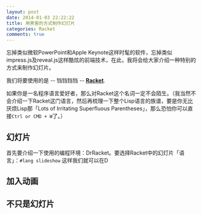 ```yaml
---
layout: post
date: 2014-01-03 22:22:22
title: 用黑客的方式制作幻灯片
categories: Racket
comments: true 
---
```


忘掉类似微软PowerPoint和Apple Keynote这样时髦的软件，忘掉类似impress.js及reveal.js这样酷炫的前端技术，在此，我将会给大家介绍一种特别的方式来制作幻灯片。

我们将要使用的是 -- 铛铛铛铛 -- **[Racket](http://racket-lang.org)**.

如果你是一名程序语言爱好者，那么对Racket这个名词一定不会陌生。（我当然不会介绍一下Racket这门语言，然后再梳理一下整个Lisp语言的族谱，要是你无比厌烦Lisp那「Lots of Irritating Superfluous Parentheses」，那么恐怕你可以直接`Ctrl or CMD + W`了。）

## 幻灯片

首先要介绍一下使用的编程环境：DrRacket。要选择Racket中的幻灯片「语言」：`#lang slideshow` 这样我们就可以在D

## 加入动画

## 不只是幻灯片
